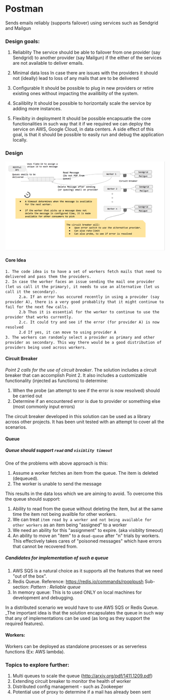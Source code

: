 # Postman
Sends emails reliably (supports failover) using services such as Sendgrid and Mailgun  

### Design goals:

1. Reliablity
The service should be able to failover from one provider (say Sendgrid) to another provider (say Mailgun) if the either of the services are not available to deliver emails. 

2. Minimal data loss
In case there are issues with the providers it should not (ideally) lead to loss of any mails that are to be delivered

3. Configurable
It should be possible to plug in new providers or retire existing ones without impacting the availiblity of the system.

4. Scailiblity
It should be possible to horizontally scale the service by adding more instances.

5. Flexibity in deployment
It should be possible encapsuatle the core functionalities in such way that it if we required we can deploy the service on AWS, Google Cloud, in data centers.
A side effect of this goal, is that it should be possible to easily run and debug the application locally.

### Design
![Design](https://raw.githubusercontent.com/nmjmdr/postman/master/screenshots/Design.png)

#### Core Idea
```
1. The code idea is to have a set of workers fetch mails that need to delivered and pass them the providers. 
2. In case the worker faces an issue sending the mail one provider (let us call it the primary), it needs to use an alternative (let us call it the secondary).
      2.a. If an error has occured recently in using a provider (say provider A), there is a very good probablity that it might continue to fail for the next few calls.
      2.b Thus it is essential for the worker to continue to use the provider that works currently. 
      2.c. It could try and see if the error (for provider A) is now resolved
      2.d If yes, it can move to using provider A
3. The workers can randomly select a provider as primary and other provider as secondary. This way there would be a good distribution of providers being used across workers.
```
#### Circuit Breaker
_Point 2 calls for the use of circuit breaker_. The solution includes a circuit breaker that can accomplish Point 2. It also includes a customizable functionality (injected as functions) to determine:
1. When the probe (an attempt to see if the error is now resolved) should be carried out
2. Determine if an encountered error is due to provider or something else (most commonly input errors)

The circuit breaker developed in this solution can be used as a library across other projects. It has been unit tested with an attempt to cover all the scenarios.

#### Queue
##### Queue should support `read` and `visiblity timeout`
One of the problems with above approach is this:
1. Assume a worker fetches an item from the queue. The item is deleted (dequeued).
2. The worker is unable to send the message

This results in the data loss which we are aiming to avoid. To overcome this the queue should support:
1. Ability to read from the queue without deleting the item, but at the same time the item not being availble for other workers.
2. We can treat `item read by a worker and not being available for other workers` as an item being "assigned" to a worker
3. We need an ability for this "assignment" to expire. (aka visiblity timeout)
4. An ability to move an "item" to a `dead-queue` after "n" trials by workers. This effectively takes cares of "poisoned messages" which have errors that cannot be recovered from.

##### Candidates for implementation of such a queue
1. AWS SQS is a natural choice as it supports all the features that we need "out of the box".
2. Redis Queue. Reference: https://redis.io/commands/rpoplpush Sub-section: _Pattern : Reliable queue_
3. In memory queue: This is to used ONLY on local machines for development and debugging. 

In a distributed scenario we would have to use AWS SQS or Redis Queue. _The important idea is that the solution encapsulates the queue in such way that any of implementations can be used (as long as they support the required features).

#### Workers:
Workers can be deployed as standalone processes or as serverless functions (Ex: AWS lambda).

### Topics to explore further:
1. Multi queues to scale the queue (http://arxiv.org/pdf/1411.1209.pdf)
2. Extending circuit breaker to monitor the health of worker
3. Distributed config management - such as Zookeeper
4. Potential use of proxy to determine if a mail has already been sent
